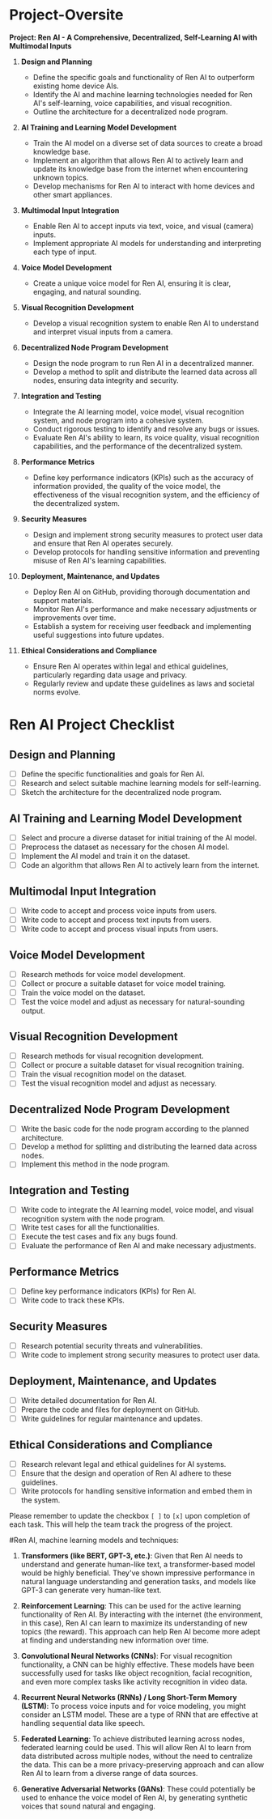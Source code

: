 # Project-Oversite

**Project: Ren AI - A Comprehensive, Decentralized, Self-Learning AI with Multimodal Inputs**

1. **Design and Planning**
    - Define the specific goals and functionality of Ren AI to outperform existing home device AIs.
    - Identify the AI and machine learning technologies needed for Ren AI's self-learning, voice capabilities, and visual recognition.
    - Outline the architecture for a decentralized node program.

2. **AI Training and Learning Model Development**
    - Train the AI model on a diverse set of data sources to create a broad knowledge base.
    - Implement an algorithm that allows Ren AI to actively learn and update its knowledge base from the internet when encountering unknown topics.
    - Develop mechanisms for Ren AI to interact with home devices and other smart appliances.

3. **Multimodal Input Integration**
    - Enable Ren AI to accept inputs via text, voice, and visual (camera) inputs.
    - Implement appropriate AI models for understanding and interpreting each type of input.

4. **Voice Model Development**
    - Create a unique voice model for Ren AI, ensuring it is clear, engaging, and natural sounding.

5. **Visual Recognition Development**
    - Develop a visual recognition system to enable Ren AI to understand and interpret visual inputs from a camera.

6. **Decentralized Node Program Development**
    - Design the node program to run Ren AI in a decentralized manner.
    - Develop a method to split and distribute the learned data across all nodes, ensuring data integrity and security.

7. **Integration and Testing**
    - Integrate the AI learning model, voice model, visual recognition system, and node program into a cohesive system.
    - Conduct rigorous testing to identify and resolve any bugs or issues.
    - Evaluate Ren AI's ability to learn, its voice quality, visual recognition capabilities, and the performance of the decentralized system.

8. **Performance Metrics**
    - Define key performance indicators (KPIs) such as the accuracy of information provided, the quality of the voice model, the effectiveness of the visual recognition system, and the efficiency of the decentralized system.

9. **Security Measures**
    - Design and implement strong security measures to protect user data and ensure that Ren AI operates securely.
    - Develop protocols for handling sensitive information and preventing misuse of Ren AI's learning capabilities.

10. **Deployment, Maintenance, and Updates**
    - Deploy Ren AI on GitHub, providing thorough documentation and support materials.
    - Monitor Ren AI's performance and make necessary adjustments or improvements over time.
    - Establish a system for receiving user feedback and implementing useful suggestions into future updates.

11. **Ethical Considerations and Compliance**
    - Ensure Ren AI operates within legal and ethical guidelines, particularly regarding data usage and privacy.
    - Regularly review and update these guidelines as laws and societal norms evolve.


# Ren AI Project Checklist

## Design and Planning

- [ ] Define the specific functionalities and goals for Ren AI.
- [ ] Research and select suitable machine learning models for self-learning.
- [ ] Sketch the architecture for the decentralized node program.

## AI Training and Learning Model Development

- [ ] Select and procure a diverse dataset for initial training of the AI model.
- [ ] Preprocess the dataset as necessary for the chosen AI model.
- [ ] Implement the AI model and train it on the dataset.
- [ ] Code an algorithm that allows Ren AI to actively learn from the internet.

## Multimodal Input Integration

- [ ] Write code to accept and process voice inputs from users.
- [ ] Write code to accept and process text inputs from users.
- [ ] Write code to accept and process visual inputs from users.

## Voice Model Development

- [ ] Research methods for voice model development.
- [ ] Collect or procure a suitable dataset for voice model training.
- [ ] Train the voice model on the dataset.
- [ ] Test the voice model and adjust as necessary for natural-sounding output.

## Visual Recognition Development

- [ ] Research methods for visual recognition development.
- [ ] Collect or procure a suitable dataset for visual recognition training.
- [ ] Train the visual recognition model on the dataset.
- [ ] Test the visual recognition model and adjust as necessary.

## Decentralized Node Program Development

- [ ] Write the basic code for the node program according to the planned architecture.
- [ ] Develop a method for splitting and distributing the learned data across nodes.
- [ ] Implement this method in the node program.

## Integration and Testing

- [ ] Write code to integrate the AI learning model, voice model, and visual recognition system with the node program.
- [ ] Write test cases for all the functionalities.
- [ ] Execute the test cases and fix any bugs found.
- [ ] Evaluate the performance of Ren AI and make necessary adjustments.

## Performance Metrics

- [ ] Define key performance indicators (KPIs) for Ren AI.
- [ ] Write code to track these KPIs.

## Security Measures

- [ ] Research potential security threats and vulnerabilities.
- [ ] Write code to implement strong security measures to protect user data.

## Deployment, Maintenance, and Updates

- [ ] Write detailed documentation for Ren AI.
- [ ] Prepare the code and files for deployment on GitHub.
- [ ] Write guidelines for regular maintenance and updates.

## Ethical Considerations and Compliance

- [ ] Research relevant legal and ethical guidelines for AI systems.
- [ ] Ensure that the design and operation of Ren AI adhere to these guidelines.
- [ ] Write protocols for handling sensitive information and embed them in the system.

Please remember to update the checkbox `[ ]` to `[x]` upon completion of each task. This will help the team track the progress of the project.

#Ren AI, machine learning models and techniques:

1. **Transformers (like BERT, GPT-3, etc.)**: Given that Ren AI needs to understand and generate human-like text, a transformer-based model would be highly beneficial. They've shown impressive performance in natural language understanding and generation tasks, and models like GPT-3 can generate very human-like text.

2. **Reinforcement Learning**: This can be used for the active learning functionality of Ren AI. By interacting with the internet (the environment, in this case), Ren AI can learn to maximize its understanding of new topics (the reward). This approach can help Ren AI become more adept at finding and understanding new information over time.

3. **Convolutional Neural Networks (CNNs)**: For visual recognition functionality, a CNN can be highly effective. These models have been successfully used for tasks like object recognition, facial recognition, and even more complex tasks like activity recognition in video data.

4. **Recurrent Neural Networks (RNNs) / Long Short-Term Memory (LSTM)**: To process voice inputs and for voice modeling, you might consider an LSTM model. These are a type of RNN that are effective at handling sequential data like speech.

5. **Federated Learning**: To achieve distributed learning across nodes, federated learning could be used. This will allow Ren AI to learn from data distributed across multiple nodes, without the need to centralize the data. This can be a more privacy-preserving approach and can allow Ren AI to learn from a diverse range of data sources.

6. **Generative Adversarial Networks (GANs)**: These could potentially be used to enhance the voice model of Ren AI, by generating synthetic voices that sound natural and engaging. 
